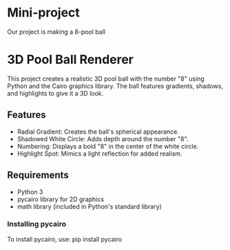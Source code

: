 # Mini-project
Our project is making a 8-pool ball
# 3D Pool Ball Renderer

This project creates a realistic 3D pool ball with the number "8" using Python and the Cairo graphics library. The ball features gradients, shadows, and highlights to give it a 3D look.

## Features
- Radial Gradient:  Creates the ball's spherical appearance.
- Shadowed White Circle: Adds depth around the number "8".
- Numbering: Displays a bold "8" in the center of the white circle.
- Highlight Spot: Mimics a light reflection for added realism.

## Requirements
- Python 3
- pycairo library for 2D graphics
- math library (included in Python's standard library)

### Installing pycairo
To install pycairo, use:
pip install pycairo
